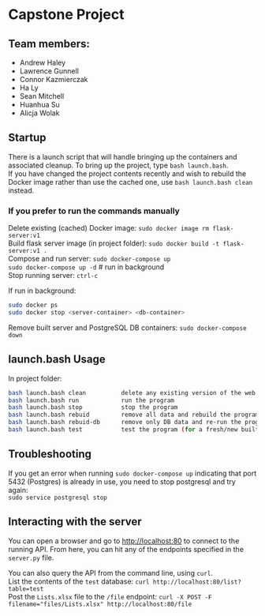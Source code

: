 # Capstone Project
 
## Team members:
- Andrew Haley
- Lawrence Gunnell
- Connor Kazmierczak
- Ha Ly
- Sean Mitchell
- Huanhua Su
- Alicja Wolak


## Startup

There is a launch script that will handle bringing up the containers and associated cleanup. To bring up the project, type `bash launch.bash`.\
If you have changed the project contents recently and wish to rebuild the Docker image rather than use the cached one, use `bash launch.bash clean` instead.

### If you prefer to run the commands manually

Delete existing (cached) Docker image: `sudo docker image rm flask-server:v1` \
Build flask server image (in project folder): `sudo docker build -t flask-server:v1 .`\
Compose and run server: `sudo docker-compose up`\
                        `sudo docker-compose up -d`       # run in background\
Stop running server: `ctrl-c`

If run in background:
``` sh
sudo docker ps
sudo docker stop <server-container> <db-container>
```
Remove built server and PostgreSQL DB containers: `sudo docker-compose down`

## launch.bash Usage

In project folder:

``` sh
bash launch.bash clean          delete any existing version of the web server image
bash launch.bash run            run the program
bash launch.bash stop           stop the program
bash launch.bash rebuid         remove all data and rebuild the program
bash launch.bash rebuid-db      remove only DB data and re-run the program
bash launch.bash test           test the program (for a fresh/new built program)
```

## Troubleshooting
If you get an error when running `sudo docker-compose up` indicating that port 5432 (Postgres) is already in use, you need to stop postgresql and try again:\
`sudo service postgresql stop`

## Interacting with the server
You can open a browser and go to [http://localhost:80](http://localhost:80) to connect to the running API. From here, you can hit any of the endpoints specified in the `server.py` file.

You can also query the API from the command line, using `curl`.\
List the contents of the `test` database: `curl http://localhost:80/list?table=test`\
Post the `Lists.xlsx` file to the `/file` endpoint: `curl -X POST -F filename="files/Lists.xlsx" http://localhost:80/file`
